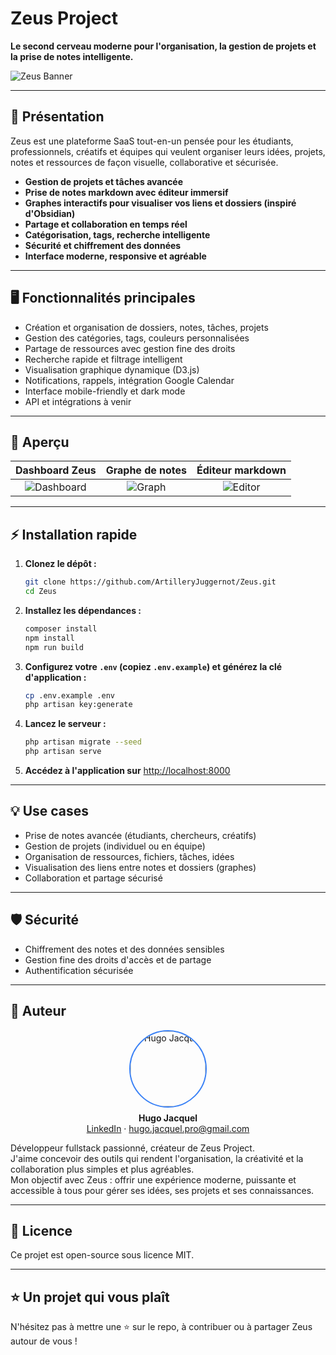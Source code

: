 # Zeus Project

**Le second cerveau moderne pour l'organisation, la gestion de projets et la prise de notes intelligente.**

![Zeus Banner](img/screens/zeus_presentation.png)

---

## 🚀 Présentation

Zeus est une plateforme SaaS tout-en-un pensée pour les étudiants, professionnels, créatifs et équipes qui veulent organiser leurs idées, projets, notes et ressources de façon visuelle, collaborative et sécurisée.

- **Gestion de projets et tâches avancée**
- **Prise de notes markdown avec éditeur immersif**
- **Graphes interactifs pour visualiser vos liens et dossiers (inspiré d'Obsidian)**
- **Partage et collaboration en temps réel**
- **Catégorisation, tags, recherche intelligente**
- **Sécurité et chiffrement des données**
- **Interface moderne, responsive et agréable**

---

## 🖥️ Fonctionnalités principales

- Création et organisation de dossiers, notes, tâches, projets
- Gestion des catégories, tags, couleurs personnalisées
- Partage de ressources avec gestion fine des droits
- Recherche rapide et filtrage intelligent
- Visualisation graphique dynamique (D3.js)
- Notifications, rappels, intégration Google Calendar
- Interface mobile-friendly et dark mode
- API et intégrations à venir

---

## 📸 Aperçu

| Dashboard Zeus | Graphe de notes | Éditeur markdown |
|:--------------:|:---------------:|:----------------:|
| ![Dashboard](img/screens/zeus_dashboard.png) | ![Graph](img/screens/zeus_graph.png) | ![Editor](img/screens/zeus_editor.png) |

---

## ⚡ Installation rapide

1. **Clonez le dépôt :**
   ```bash
   git clone https://github.com/ArtilleryJuggernot/Zeus.git
   cd Zeus
   ```
2. **Installez les dépendances :**
   ```bash
   composer install
   npm install
   npm run build
   ```
3. **Configurez votre `.env` (copiez `.env.example`) et générez la clé d'application :**
   ```bash
   cp .env.example .env
   php artisan key:generate
   ```
4. **Lancez le serveur :**
   ```bash
   php artisan migrate --seed
   php artisan serve
   ```
5. **Accédez à l'application sur** [http://localhost:8000](http://localhost:8000)

---

## 💡 Use cases

- Prise de notes avancée (étudiants, chercheurs, créatifs)
- Gestion de projets (individuel ou en équipe)
- Organisation de ressources, fichiers, tâches, idées
- Visualisation des liens entre notes et dossiers (graphes)
- Collaboration et partage sécurisé

---

## 🛡️ Sécurité

- Chiffrement des notes et des données sensibles
- Gestion fine des droits d'accès et de partage
- Authentification sécurisée

---

## 👤 Auteur

<div align="center">
  <img src="img/hugo.png" alt="Hugo Jacquel" width="120" style="border-radius: 50%; border: 2px solid #3b82f6; margin-bottom: 8px;">
  <br>
  <b>Hugo Jacquel</b>  
  <br>
  <a href="https://www.linkedin.com/in/hugo-jacquel/" target="_blank">LinkedIn</a> · <a href="mailto:hugo.jacquel.pro@gmail.com">hugo.jacquel.pro@gmail.com</a>
</div>

Développeur fullstack passionné, créateur de Zeus Project.  
J'aime concevoir des outils qui rendent l'organisation, la créativité et la collaboration plus simples et plus agréables.  
Mon objectif avec Zeus : offrir une expérience moderne, puissante et accessible à tous pour gérer ses idées, ses projets et ses connaissances.

---

## 📄 Licence

Ce projet est open-source sous licence MIT.

---

## ⭐️ Un projet qui vous plaît  
N'hésitez pas à mettre une ⭐️ sur le repo, à contribuer ou à partager Zeus autour de vous !

